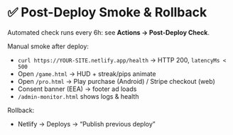 # ✅ Post-Deploy Smoke & Rollback

Automated check runs every 6h: see **Actions → Post-Deploy Check**.

Manual smoke after deploy:
- `curl https://YOUR-SITE.netlify.app/health` → HTTP 200, `latencyMs < 500`
- Open `/game.html` → HUD + streak/pips animate
- Open `/pro.html` → Play purchase (Android) / Stripe checkout (web)
- Consent banner (EEA) → footer ad loads
- `/admin-monitor.html` shows logs & health

Rollback:
- Netlify → Deploys → “Publish previous deploy”
